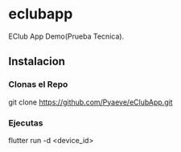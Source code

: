 # eclubapp

EClub App Demo(Prueba Tecnica).

## Instalacion

### Clonas el Repo
git clone https://github.com/Pyaeve/eClubApp.git

### Ejecutas

flutter run -d <device_id>
